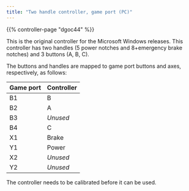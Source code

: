 ```yaml
---
title: "Two handle controller, game port (PC)"
---
```


{{% controller-page "dgoc44" %}}

This is the original controller for the Microsoft Windows releases. This controller has two handles (5 power notches and 8+emergency brake notches) and 3 buttons (A, B, C).

The buttons and handles are mapped to game port buttons and axes, respectively, as follows:

| Game port   | Controller |
|-------------|------------|
| B1          | B          |
| B2          | A          |
| B3          | *Unused*   |
| B4          | C          |
| X1          | Brake      |
| Y1          | Power      |
| X2          | *Unused*   |
| Y2          | *Unused*   |

The controller needs to be calibrated before it can be used.
